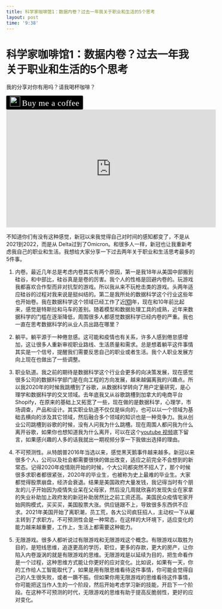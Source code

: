 ```yaml
---
title: 科学家咖啡馆1：数据内卷？过去一年我关于职业和生活的5个思考
layout: post
time: '9:38'
---
```


# 科学家咖啡馆1：数据内卷？过去一年我关于职业和生活的5个思考

我的分享对你有用吗？请我喝杯咖啡？

<style>.bmc-button img{width: 27px !important;margin-bottom: 1px !important;box-shadow: none !important;border: none !important;vertical-align: middle !important;}.bmc-button{line-height: 36px !important;height:37px !important;text-decoration: none !important;display:inline-flex !important;color:#ffffff !important;background-color:#000000 !important;border-radius: 3px !important;border: 1px solid transparent !important;padding: 1px 9px !important;font-size: 22px !important;letter-spacing: 0.6px !important;box-shadow: 0px 1px 2px rgba(190, 190, 190, 0.5) !important;-webkit-box-shadow: 0px 1px 2px 2px rgba(190, 190, 190, 0.5) !important;margin: 0 auto !important;font-family:'Cookie', cursive !important;-webkit-box-sizing: border-box !important;box-sizing: border-box !important;-o-transition: 0.3s all linear !important;-webkit-transition: 0.3s all linear !important;-moz-transition: 0.3s all linear !important;-ms-transition: 0.3s all linear !important;transition: 0.3s all linear !important;}.bmc-button:hover, .bmc-button:active, .bmc-button:focus {-webkit-box-shadow: 0px 1px 2px 2px rgba(190, 190, 190, 0.5) !important;text-decoration: none !important;box-shadow: 0px 1px 2px 2px rgba(190, 190, 190, 0.5) !important;opacity: 0.85 !important;color:#ffffff !important;}</style><link href="https://fonts.googleapis.com/css?family=Cookie" rel="stylesheet"><a class="bmc-button" target="_blank" href="https://www.buymeacoffee.com/scientistcafe"><img src="https://bmc-cdn.nyc3.digitaloceanspaces.com/BMC-button-images/BMC-btn-logo.svg" alt="Buy me a coffee"><span style="margin-left:5px">Buy me a coffee</span></a>

<center><iframe width="560" height="315" src="https://www.youtube-nocookie.com/embed/K-Ar1GJzKfs" title="YouTube video player" frameborder="0" allow="accelerometer; autoplay; clipboard-write; encrypted-media; gyroscope; picture-in-picture" allowfullscreen></iframe></center>

不知道你们有没有这种感觉，新冠以来我觉得自己对时间的感知都变了，不是从2021到2022，而是从 Delta过到了Omicron。和很多人一样，新冠也让我重新考虑我自己的职业和生活。我想给大家分享一下过去两年关于职业和生活思考最多的5件事。

1. 内卷。最近几年总是考虑内卷其实有两个原因，第一是我18年从美国中部搬到硅谷，和中部比，硅谷真是是卷的厉害。我个人的性格是回避内卷的。玩游戏我都喜欢合作型而非对抗型的游戏。所以我从来不玩枪击类的游戏。头两年适应硅谷的过程对我来说是挺纠结的。第二是我所处的数据科学这个行业这些年也开始卷。我在数据科学这个领域已经工作了近🔟年，现在和10年前比起来，感觉是特斯拉和马车的差别。随着模型和数据处理工具的成熟，近年来数据科学的门槛在逐渐降低，周围很多人都感觉数据科学已经内卷的严重。我也一直在思考数据科学的从业人员出路在哪里？

2. 躺平。躺平源于一种倦怠感。这可能和疫情也有关系，许多人感到倦怠感增加，这让很多人重新审视职业路线、生活质量和需求。总是想着躺平这件事情其实是一个信号，提醒我们需要反思自己的职业或者生活。我个人职业发展方向上现在也做出了一些调整。

3. 职业轨道。我之前的期待是数据科学这个行业会更多的向决策发展，现在感觉很多公司的数据科学部门是在向工程的方向发展，越来越偏离我的兴趣点。所以我2020年的时候我跳槽到了谷歌，从数据科学转向了用户定量研究，是心理学和数据科学的交叉领域。去年底我又从谷歌跳槽到加拿大的电商平台Shopify，在原来的基础上又拓宽了一些，现在做的是数据科学，心理学，市场调查，产品和设计。其实职业轨道不仅仅是纵向的，也可以以一个领域为基础去横向的涉及其它领域，然后融合多个领域的知识也是一种竞争力。我从创业公司跳槽到谷歌的时候，没有人问我为什么跳槽。现在周围人都问我为什么离开谷歌，如果你也想知道我为什么离开，可以在这个[youtube 视频](https://www.youtube.com/watch?v=K-Ar1GJzKfs)底下留言，如果感兴趣的人多的话我就出一期视频分享一下我做出选择的理由。

4. 不可预测性。从特朗普2016年当选以来，感觉黑天鹅事件越来越多。新冠以来很多个人，公司以及社会都需要很快的做出改变，适应之前完全不会想到的新常态。记得2020年疫情刚开始的时候，个大公司都突然不招人了，那个时候很多求职者都很紧张，2020年的毕业生，也被称为史上最难的毕业生。大家都觉得股票崩盘，经济会衰退。结果是美国政府大量发钱，我记得当时有个朋友的儿子开始因为疫情失业呆在父母家，然后没几周就欣喜的发现失业在家拿的失业补助加上政府发的新冠补助居然比之前工资还高。美国民众疫情宅家开始网购模式，买买买，美国股票大涨。供应链跟不上，导致很多东西供不应求。2021年美国开始了离职潮，员工荒，各大公司疯狂招人，主动权一下从雇主转到了求职方。不可预测性会是一种常态，在这样的大环境下，适应变化的能力越来越重要，工作上，生活上都需要这种能力。

5. 无限游戏。很多人都听说过有限游戏和无限游戏这个概念。有限游戏以取胜为目的，是短线思维，追逐更高的学历，职位，更多的存款，更大的房产，让你陷入内卷漩涡的就是有限游戏的思维。无限游戏是以延续为目的，把生命看作是一个过程，这种思维方式能让你更好的应对变化。比如说，如果有一天，你的工作给人工智能取代了，如果是用有限思维看待这件事情，你可能会觉得自己的人生很失败，或者一蹶不振。但如果你用无限游戏的思维看待这件事情，你可能把这当作人生的一个阶段，然后开始考虑学习新的技能，开启下一个阶段。在这种不可预测的时代，无限游戏的思维有助于提高反脆弱性，更好的应对变化。

